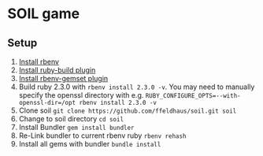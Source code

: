 # SOIL game

## Setup

1. [Install rbenv](https://github.com/rbenv/rbenv#installation)
2. [Install ruby-build plugin](https://github.com/rbenv/ruby-build#installing-as-an-rbenv-plugin-recommended)
3. [Install rbenv-gemset plugin](https://github.com/jf/rbenv-gemset#github)
4. Build ruby 2.3.0 with `rbenv install 2.3.0 -v`. You may need to manually specify the openssl directory with e.g. `RUBY_CONFIGURE_OPTS=--with-openssl-dir=/opt rbenv install 2.3.0 -v`
5. Clone soil `git clone https://github.com/ffeldhaus/soil.git soil`
6. Change to soil directory `cd soil`
7. Install Bundler `gem install bundler`
8. Re-Link bundler to current rbenv ruby `rbenv rehash`
9. Install all gems with bundler `bundle install`
